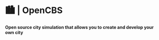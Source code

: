 # 🏙️ | OpenCBS

**Open source city simulation that allows you to create and develop your own city**
